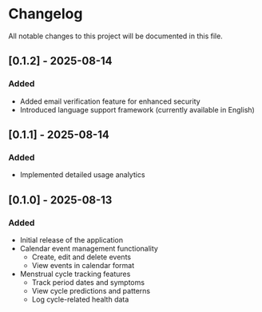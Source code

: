 # Changelog

All notable changes to this project will be documented in this file.

## [0.1.2] - 2025-08-14

### Added

- Added email verification feature for enhanced security
- Introduced language support framework (currently available in English)

## [0.1.1] - 2025-08-14

### Added

- Implemented detailed usage analytics

## [0.1.0] - 2025-08-13

### Added

- Initial release of the application
- Calendar event management functionality
  - Create, edit and delete events
  - View events in calendar format
- Menstrual cycle tracking features
  - Track period dates and symptoms
  - View cycle predictions and patterns
  - Log cycle-related health data
